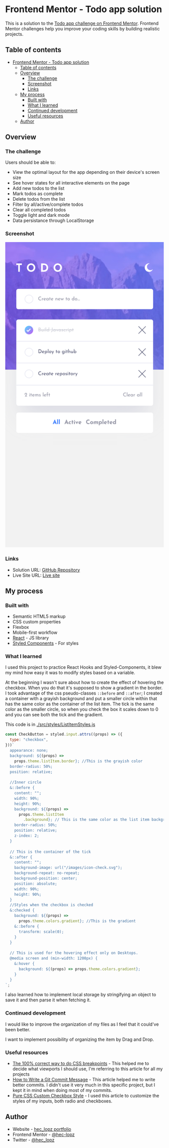 # Frontend Mentor - Todo app solution

This is a solution to the [Todo app challenge on Frontend Mentor](https://www.frontendmentor.io/challenges/todo-app-Su1_KokOW). Frontend Mentor challenges help you improve your coding skills by building realistic projects.

## Table of contents

- [Frontend Mentor - Todo app solution](#frontend-mentor---todo-app-solution)
  - [Table of contents](#table-of-contents)
  - [Overview](#overview)
    - [The challenge](#the-challenge)
    - [Screenshot](#screenshot)
    - [Links](#links)
  - [My process](#my-process)
    - [Built with](#built-with)
    - [What I learned](#what-i-learned)
    - [Continued development](#continued-development)
    - [Useful resources](#useful-resources)
  - [Author](#author)

## Overview

### The challenge

Users should be able to:

- View the optimal layout for the app depending on their device's screen size
- See hover states for all interactive elements on the page
- Add new todos to the list
- Mark todos as complete
- Delete todos from the list
- Filter by all/active/complete todos
- Clear all completed todos
- Toggle light and dark mode
- Data persistance through LocalStorage

### Screenshot

![Screenshot of the App](./todo-app-ss.png)

### Links

- Solution URL: [GitHub Repository](https://github.com/hec-lopz/todo-app)
- Live Site URL: [Live site](https://heclopz-todo-app.netlify.app/)

## My process

### Built with

- Semantic HTML5 markup
- CSS custom properties
- Flexbox
- Mobile-first workflow
- [React](https://reactjs.org/) - JS library
- [Styled Components](https://styled-components.com/) - For styles

### What I learned

I used this project to practice React Hooks and Styled-Components, it blew my mind how easy it was to modify styles based on a variable.

At the beginning I wasn't sure about how to create the effect of hovering the checkbox. When you do that it's supposed to show a gradient in the border. I took advantage of the css pseudo-classes `::before` and `::after`; I created a container with a grayish background and put a smaller circle within that has the same color as the container of the list item. The tick is the same color as the smaller circle, so when you check the box it scales down to 0 and you can see both the tick and the gradient.

This code is in [./src/styles/ListItemStyles.js](./src/styles/ListItemStyles.js)

```js
const CheckButton = styled.input.attrs((props) => ({
  type: "checkbox",
}))`
  appearance: none;
  background: ${(props) =>
    props.theme.listItem.border}; //This is the grayish color
  border-radius: 50%;
  position: relative;

  //Inner circle
  &::before {
    content: "";
    width: 90%;
    height: 90%;
    background: ${(props) =>
      props.theme.listItem
        .background}; // This is the same color as the list item background
    border-radius: 50%;
    position: relative;
    z-index: 2;
  }

  // This is the container of the tick
  &::after {
    content: "";
    background-image: url("/images/icon-check.svg");
    background-repeat: no-repeat;
    background-position: center;
    position: absolute;
    width: 90%;
    height: 90%;
  }
  //Styles when the checkbox is checked
  &:checked {
    background: ${(props) =>
      props.theme.colors.gradient}; //This is the gradient
    &::before {
      transform: scale(0);
    }
  }

  // This is used for the hovering effect only on Desktops.
  @media screen and (min-width: 1200px) {
    &:hover {
      background: ${(props) => props.theme.colors.gradient};
    }
  }
`;
```

I also learned how to implement local storage by stringifying an object to save it and then parse it when fetching it.

### Continued development

I would like to improve the organization of my files as I feel that it could've been better.

I want to implement possibility of organizing the item by Drag and Drop.

### Useful resources

- [The 100% correct way to do CSS breakpoints](https://medium.com/free-code-camp/the-100-correct-way-to-do-css-breakpoints-88d6a5ba1862) - This helped me to decide what viewports I should use, I'm referring to this article for all my projects
- [How to Write a Git Commit Message](https://chris.beams.io/posts/git-commit/) - This article helped me to write better commits. I didn't use it very much in this specific project, but I kept it in mind when doing most of my commits.
- [Pure CSS Custom Checkbox Style](https://moderncss.dev/pure-css-custom-checkbox-style/) - I used this article to customize the styles of my inputs, both radio and checkboxes.

## Author

- Website - [hec_lopz portfolio](https://www.heclopz.com)
- Frontend Mentor - [@hec-lopz](https://www.frontendmentor.io/profile/hec-lopz)
- Twitter - [@hec_lopz](https://www.twitter.com/hec_lopz)
